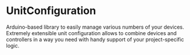 # UnitConfiguration
Arduino-based library to easily manage various numbers of your devices. Extremely extensible unit configuration allows to combine devices and controllers in a way you need with handy support of your project-specific logic.
